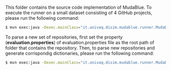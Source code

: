 This folder contains the source code implementation of MudaBlue. To execute the runner on a small dataset consisting  of 4 GitHub projects, please run the following command:


  ```sh 
  $ mvn exec:java -Dexec.mainClass="it.univaq.disim.mudablue.runner.MudaBlueRun" 
  ```

To parse a new set of repositories, first set the property  (<b>evaluation.properties</b>) of evaluation.properties file as the root path of folder that contains the repository.
Then, to parse new repositories and generate corrispondig dictionaries, please run the following command:

  ```sh 
  $ mvn exec:java -Dexec.mainClass="it.univaq.disim.mudablue.runner.MudaBlueParse"
  ```

